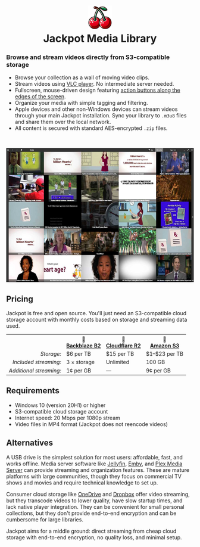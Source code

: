 <h1 align="center"><img src="../src/J.App/Resources/App.png" width=64 height=64><br>Jackpot Media Library</h1>

### Browse and stream videos directly from S3-compatible storage
 
- Browse your collection as a wall of moving video clips.
- Stream videos using [VLC player](https://www.videolan.org/vlc/). No intermediate server needed.
- Fullscreen, mouse-driven design featuring [action buttons along the edges of the screen](https://en.wikipedia.org/wiki/Fitts%27s_law).
- Organize your media with simple tagging and filtering.
- Apple devices and other non-Windows devices can stream videos through your main Jackpot installation. Sync your library to `.m3u8` files and share them over the local network.
- All content is secured with standard AES-encrypted `.zip` files.

<br>
<p align="center"><img src="img/main-screenshot.jpg" width=640 height=360></p>

## Pricing

Jackpot is free and open source.
You'll just need an S3-compatible cloud storage account with monthly costs based on storage and streaming data used.

<table>
<tr>
<td>&nbsp;</td>
<th align="center">🥇<br><a href="https://www.backblaze.com/cloud-storage" rel="nofollow">Backblaze&nbsp;B2</a></td>
<th align="center">🥈<br><a href="https://www.cloudflare.com/developer-platform/r2/" rel="nofollow">Cloudflare&nbsp;R2</a></td>
<th align="center">💸<br><a href="https://aws.amazon.com/s3/" rel="nofollow">Amazon&nbsp;S3</a></td>
</tr>
<tr>
<td align="right"><i>Storage:</i></td>
<td>$6 per TB</td>
<td>$15 per TB</td>
<td>$1&ndash;$23 per TB</td>
</tr>
<tr>
<td align="right"><i>Included streaming:</i></td>
<td>3 × storage</td>
<td>Unlimited</td>
<td>100 GB</td>
</tr>
<tr>
<td align="right"><i>Additional streaming:</i></td>
<td>1¢ per GB</td>
<td>&mdash;</td>
<td>9¢ per GB</td>
</tr>
</table>

## Requirements

- Windows 10 (version 20H1) or higher
- S3-compatible cloud storage account
- Internet speed: 20&nbsp;Mbps per 1080p stream
- Video files in MP4 format (Jackpot does not reencode videos)

## Alternatives

A USB drive is the simplest solution for most users: affordable, fast, and works offline. Media server software like [Jellyfin](https://jellyfin.org/), [Emby](https://emby.media/index.html), and [Plex Media Server](https://en.wikipedia.org/wiki/Plex_Inc.#Plex_Media_Server) can provide streaming and organization features. These are mature platforms with large communities, though they focus on commercial TV shows and movies and require technical knowledge to set up.

Consumer cloud storage like [OneDrive](https://en.wikipedia.org/wiki/OneDrive) and [Dropbox](https://en.wikipedia.org/wiki/Dropbox) offer video streaming, but they transcode videos to lower quality, have slow startup times, and lack native player integration. They can be convenient for small personal collections, but they don't provide end-to-end encryption and can be cumbersome for large libraries.

Jackpot aims for a middle ground: direct streaming from cheap cloud storage with end-to-end encryption, no quality loss, and minimal setup.
